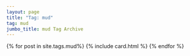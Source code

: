 ```yaml
---
layout: page
title: "Tag: mud"
tag: mud
jumbo_title: mud Tag Archive
---
```

<div class="row">
{% for post in site.tags.mud%}
{% include card.html %}
{% endfor %}
</div>
